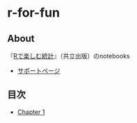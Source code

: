 # r-for-fun
## About
『[Rで楽しむ統計](http://www.kyoritsu-pub.co.jp/bookdetail/9784320112414)』（共立出版）のnotebooks

* [サポートページ](https://github.com/okumuralab/RforFun)

## 目次
* [Chapter 1](/r-for-fun/Chap01)